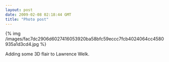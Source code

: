 ```yaml
---
layout: post
date: 2009-02-08 02:18:44 GMT
title: "Photo post"
---
```

{% img /images/fac7dc2906d6027416053920ba58bfc59eccc7fcb4024064cc4580935a1d3cd4.jpg %}

Adding some 3D flair to Lawrence Welk.